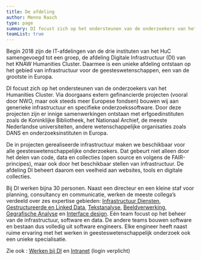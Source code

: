 ```yaml
---
title: De afdeling
author: Menno Rasch
type: page
summary: DI focust zich op het ondersteunen van de onderzoekers van het Humanities Cluster. Bij DI werken bijna 30 personen.
teamList: true
---
```

Begin 2018 zijn de IT-afdelingen van de drie instituten van het HuC samengevoegd tot een groep, de afdeling Digitale Infrastructuur (DI) van het KNAW Humanities Cluster. Daarmee is een unieke afdeling ontstaan op het gebied van infrastructuur voor de geesteswetenschappen, een van de grootste in Europa.

DI focust zich op het ondersteunen van de onderzoekers van het Humanities Cluster. Via doorgaans extern gefinancierde projecten (vooral door NWO, maar ook steeds meer Europese fondsen) bouwen wij aan generieke infrastructuur en specifieke onderzoekssoftware. Door deze projecten zijn er innige samenwerkingen ontstaan met erfgoedinstituten zoals de Koninklijke Bibliotheek, het Nationaal Archief, de meeste Nederlandse universiteiten, andere wetenschappelijke organisaties zoals DANS en onderzoeksinstituten in Europa.

De in projecten gerealiseerde infrastructuur maken we beschikbaar voor alle geesteswetenschappelijke onderzoekers. Dat gebeurt niet alleen door het delen van code, data en collecties (open source en volgens de FAIR-principes), maar ook door het beschikbaar stellen van infrastructuur. De afdeling DI beheert daarom een veelheid aan websites, tools en digitale collecties.

Bij DI werken bijna 30 personen. Naast een directeur en een kleine staf voor planning, consultancy en communicatie, werken de meeste collega’s verdeeld over zes expertise gebieden: [Infrastructuur Diensten](infrastructuur-diensten-nl.html), [Gestructureerde en Linked Data](gestructureerde-data-nl.html.html), [Tekstanalyse](tekstanalyse-nl.html), [Beeldverwerking](beeldverwerking-nl.html), [Gegrafische Analyse](geografische-analyse-nl.html) en [Interface design](interface-design-nl.html). Eén team focust op het beheer van de infrastructuur, software en data. De andere teams bouwen software en bestaan dus volledig uit software engineers. Elke engineer heeft naast ruime ervaring met het werken in geesteswetenschappelijk onderzoek ook een unieke specialisatie.

Zie ook : [Werken bij DI](werken-bij-di-nl.html) en [Intranet](https://intranet.huc.knaw.nl/nl/digitale-infrastructuur-0) (login verplicht)
